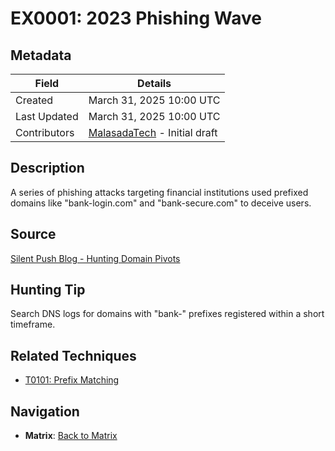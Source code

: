 # EX0001: 2023 Phishing Wave

## Metadata
| Field          | Details                                      |
|----------------|----------------------------------------------|
| Created        | March 31, 2025 10:00 UTC                    |
| Last Updated   | March 31, 2025 10:00 UTC                    |
| Contributors   | [MalasadaTech](../contributors.md#malasadatech) - Initial draft |

## Description
A series of phishing attacks targeting financial institutions used prefixed domains like "bank-login.com" and "bank-secure.com" to deceive users.

## Source
[Silent Push Blog - Hunting Domain Pivots](https://silentpush.io/blog/hunting-domain-pivots)

## Hunting Tip
Search DNS logs for domains with "bank-" prefixes registered within a short timeframe.

## Related Techniques
- [T0101: Prefix Matching](../techniques/T0101.md)

## Navigation
- **Matrix**: [Back to Matrix](../matrix.md)
